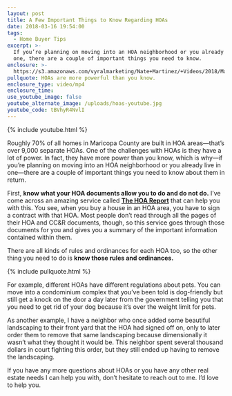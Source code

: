 ```yaml
---
layout: post
title: A Few Important Things to Know Regarding HOAs
date: 2018-03-16 19:54:00
tags:
  - Home Buyer Tips
excerpt: >-
  If you’re planning on moving into an HOA neighborhood or you already live in
  one, there are a couple of important things you need to know.
enclosure: >-
  https://s3.amazonaws.com/vyralmarketing/Nate+Martinez/+Videos/2018/March/Valley+of+the+Sun+Real+Estate+Agent-+A+Few+Important+Things+to+Know+Regarding+HOAs.mp4
pullquote: HOAs are more powerful than you know.
enclosure_type: video/mp4
enclosure_time:
use_youtube_image: false
youtube_alternate_image: /uploads/hoas-youtube.jpg
youtube_code: tBVhyR4NvlI
---
```


{% include youtube.html %}

Roughly 70% of all homes in Maricopa County are built in HOA areas—that’s over 9,000 separate HOAs. One of the challenges with HOAs is they have a lot of power. In fact, they have more power than you know, which is why—if you’re planning on moving into an HOA neighborhood or you already live in one—there are a couple of important things you need to know about them in return.

First, **know what your HOA documents allow you to do and do not do.** I’ve come across an amazing service called [**The HOA Report**](http://www.thehoareport.com/#thehoareport) that can help you with this. You see, when you buy a house in an HOA area, you have to sign a contract with that HOA. Most people don’t read through all the pages of their HOA and CC&R documents, though, so this service goes through those documents for you and gives you a summary of the important information contained within them.

There are all kinds of rules and ordinances for each HOA too, so the other thing you need to do is **know those rules and ordinances.**

{% include pullquote.html %}

For example, different HOAs have different regulations about pets. You can move into a condominium complex that you’ve been told is dog-friendly but still get a knock on the door a day later from the government telling you that you need to get rid of your dog because it’s over the weight limit for pets.

As another example, I have a neighbor who once added some beautiful landscaping to their front yard that the HOA had signed off on, only to later order them to remove that same landscaping because dimensionally it wasn’t what they thought it would be. This neighbor spent several thousand dollars in court fighting this order, but they still ended up having to remove the landscaping.

If you have any more questions about HOAs or you have any other real estate needs I can help you with, don’t hesitate to reach out to me. I’d love to help you.